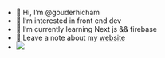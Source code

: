 - 👋 Hi, I’m @gouderhicham
- 👀 I’m interested in front end dev
- 🌱 I’m currently learning Next js && firebase 
- 🙌 Leave a note about my [website](https://gouder-pf.vercel.app/) 
- ![](https://komarev.com/ghpvc/?username=your-github-username&style=flat-square&color=red)
